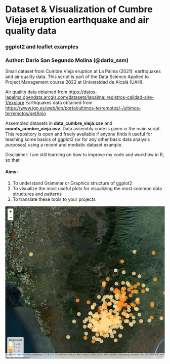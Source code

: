 # Dataset & Visualization of Cumbre Vieja eruption earthquake and air quality data
### ggplot2 and leaflet examples
### Author: Darío San Segundo Molina (@dario_ssm)

Small dataset from Cumbre Vieja eruption at La Palma (2021): earthquakes and air quality data. This script is part of the Data Science Applied to Project Management course 2022 at Universidad de Alcalá (UAH).

Air quality data obtained from https://datos-lapalma.opendata.arcgis.com/datasets/lapalma::registros-calidad-aire-1/explore 
Earthquakes data obtained from https://www.ign.es/web/ign/portal/ultimos-terremotos/-/ultimos-terremotos/getAnio 

Assembled datasets in **data_cumbre_vieja.csv** and **counts_cumbre_vieja.csv**. Data assembly code is given in the main script.
This repository is open and freely available if anyone finds it useful for teaching some basics of ggplot2 (or for any other basic data analysis purposes) using a recent and mediatic dataset example.

Disclaimer: I am still learning on how to improve my code and workflow in R, so that 
#### Aims:
   1) To understand Grammar or Graphics structure of ggplot2
   2) To visualize the most useful plots for visualizing the most common data structures and patterns
   3) To translate these tools to your projects

![Mapa de seísmos durante la erupción en La Palma](/screenshot_cumbrevieja.png)
